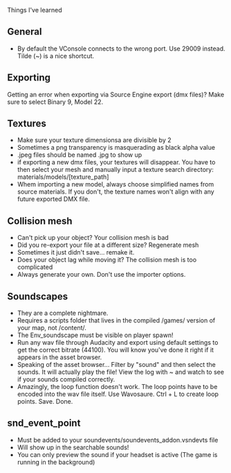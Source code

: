 Things I've learned

## General

* By default the VConsole connects to the wrong port. Use 29009 instead. Tilde (~) is a nice shortcut.

## Exporting
Getting an error when exporting via Source Engine export (dmx files)? Make sure to select Binary 9, Model 22.

## Textures
* Make sure your texture dimensionsa are divisible by 2
* Sometimes a png transparency is masquerading as black alpha value
* .jpeg files should be named .jpg to show up
* if exporting a new dmx files, your textures will disappear. You have to then select your mesh and manually input a texture search directory:
  materials/models/[texture_path]
* Whem importing a new model, always choose simplified names from source materials. If you don't, the texture names won't align with any future exported DMX file.

## Collision mesh
* Can't pick up your object? Your collision mesh is bad
* Did you re-export your file at a different size? Regenerate mesh
* Sometimes it just didn't save... remake it.
* Does your object lag while moving it? The collision mesh is too complicated
* Always generate your own. Don't use the importer options.

## Soundscapes
* They are a complete nightmare.
* Requires a scripts folder that lives in the compiled /games/ version of your map, not /content/.
* The Env_soundscape must be visible on player spawn!
* Run any wav file through Audacity and export using default settings to get the correct bitrate (44100). You will know you've done it right if it appears in the asset browser.
* Speaking of the asset browser... Filter by "sound" and then select the sounds. It will actually play the file!  View the log with ~ and watch to see if your sounds compiled correctly.
* Amazingly, the loop function doesn't work. The loop points have to be encoded into the wav file itself. Use Wavosaure. Ctrl + L to create loop points. Save. Done.

## snd_event_point

* Must be added to your soundevents/soundevents_addon.vsndevts file
* Will show up in the searchable sounds!
* You can only preview the sound if your headset is active (The game is running in the background)
